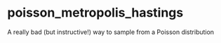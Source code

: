 # poisson_metropolis_hastings
A really bad (but instructive!) way to sample from a Poisson distribution
